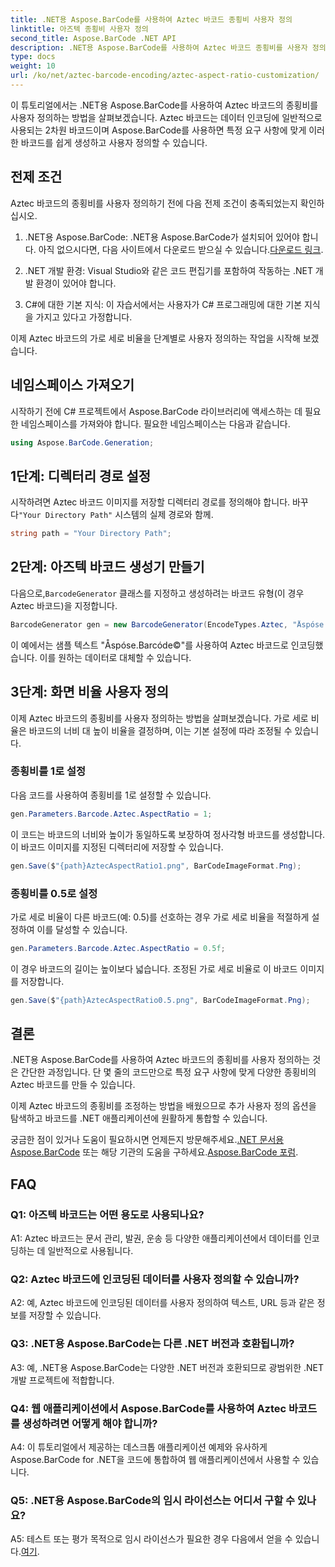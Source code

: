 ```yaml
---
title: .NET용 Aspose.BarCode를 사용하여 Aztec 바코드 종횡비 사용자 정의
linktitle: 아즈텍 종횡비 사용자 정의
second_title: Aspose.BarCode .NET API
description: .NET용 Aspose.BarCode를 사용하여 Aztec 바코드 종횡비를 사용자 정의하는 방법을 알아보세요. .NET 애플리케이션을 위한 고유하고 유연한 바코드를 만드십시오.
type: docs
weight: 10
url: /ko/net/aztec-barcode-encoding/aztec-aspect-ratio-customization/
---
```

이 튜토리얼에서는 .NET용 Aspose.BarCode를 사용하여 Aztec 바코드의 종횡비를 사용자 정의하는 방법을 살펴보겠습니다. Aztec 바코드는 데이터 인코딩에 일반적으로 사용되는 2차원 바코드이며 Aspose.BarCode를 사용하면 특정 요구 사항에 맞게 이러한 바코드를 쉽게 생성하고 사용자 정의할 수 있습니다.

## 전제 조건

Aztec 바코드의 종횡비를 사용자 정의하기 전에 다음 전제 조건이 충족되었는지 확인하십시오.

1.  .NET용 Aspose.BarCode: .NET용 Aspose.BarCode가 설치되어 있어야 합니다. 아직 없으시다면, 다음 사이트에서 다운로드 받으실 수 있습니다.[다운로드 링크](https://releases.aspose.com/barcode/net/).

2. .NET 개발 환경: Visual Studio와 같은 코드 편집기를 포함하여 작동하는 .NET 개발 환경이 있어야 합니다.

3. C#에 대한 기본 지식: 이 자습서에서는 사용자가 C# 프로그래밍에 대한 기본 지식을 가지고 있다고 가정합니다.

이제 Aztec 바코드의 가로 세로 비율을 단계별로 사용자 정의하는 작업을 시작해 보겠습니다.

## 네임스페이스 가져오기

시작하기 전에 C# 프로젝트에서 Aspose.BarCode 라이브러리에 액세스하는 데 필요한 네임스페이스를 가져와야 합니다. 필요한 네임스페이스는 다음과 같습니다.

```csharp
using Aspose.BarCode.Generation;
```

## 1단계: 디렉터리 경로 설정

 시작하려면 Aztec 바코드 이미지를 저장할 디렉터리 경로를 정의해야 합니다. 바꾸다`"Your Directory Path"` 시스템의 실제 경로와 함께.

```csharp
string path = "Your Directory Path";
```

## 2단계: 아즈텍 바코드 생성기 만들기

 다음으로,`BarcodeGenerator` 클래스를 지정하고 생성하려는 바코드 유형(이 경우 Aztec 바코드)을 지정합니다.

```csharp
BarcodeGenerator gen = new BarcodeGenerator(EncodeTypes.Aztec, "Åspóse.Barcóde©");
```

이 예에서는 샘플 텍스트 "Åspóse.Barcóde©"를 사용하여 Aztec 바코드로 인코딩했습니다. 이를 원하는 데이터로 대체할 수 있습니다.

## 3단계: 화면 비율 사용자 정의

이제 Aztec 바코드의 종횡비를 사용자 정의하는 방법을 살펴보겠습니다. 가로 세로 비율은 바코드의 너비 대 높이 비율을 결정하며, 이는 기본 설정에 따라 조정될 수 있습니다.

### 종횡비를 1로 설정

다음 코드를 사용하여 종횡비를 1로 설정할 수 있습니다.

```csharp
gen.Parameters.Barcode.Aztec.AspectRatio = 1;
```

이 코드는 바코드의 너비와 높이가 동일하도록 보장하여 정사각형 바코드를 생성합니다. 이 바코드 이미지를 지정된 디렉터리에 저장할 수 있습니다.

```csharp
gen.Save($"{path}AztecAspectRatio1.png", BarCodeImageFormat.Png);
```

### 종횡비를 0.5로 설정

가로 세로 비율이 다른 바코드(예: 0.5)를 선호하는 경우 가로 세로 비율을 적절하게 설정하여 이를 달성할 수 있습니다.

```csharp
gen.Parameters.Barcode.Aztec.AspectRatio = 0.5f;
```

이 경우 바코드의 길이는 높이보다 넓습니다. 조정된 가로 세로 비율로 이 바코드 이미지를 저장합니다.

```csharp
gen.Save($"{path}AztecAspectRatio0.5.png", BarCodeImageFormat.Png);
```

## 결론

.NET용 Aspose.BarCode를 사용하여 Aztec 바코드의 종횡비를 사용자 정의하는 것은 간단한 과정입니다. 단 몇 줄의 코드만으로 특정 요구 사항에 맞게 다양한 종횡비의 Aztec 바코드를 만들 수 있습니다.

이제 Aztec 바코드의 종횡비를 조정하는 방법을 배웠으므로 추가 사용자 정의 옵션을 탐색하고 바코드를 .NET 애플리케이션에 원활하게 통합할 수 있습니다.

 궁금한 점이 있거나 도움이 필요하시면 언제든지 방문해주세요.[.NET 문서용 Aspose.BarCode](https://reference.aspose.com/barcode/net/) 또는 해당 기관의 도움을 구하세요.[Aspose.BarCode 포럼](https://forum.aspose.com/c/barcode/13).

## FAQ

### Q1: 아즈텍 바코드는 어떤 용도로 사용되나요?

A1: Aztec 바코드는 문서 관리, 발권, 운송 등 다양한 애플리케이션에서 데이터를 인코딩하는 데 일반적으로 사용됩니다.

### Q2: Aztec 바코드에 인코딩된 데이터를 사용자 정의할 수 있습니까?

A2: 예, Aztec 바코드에 인코딩된 데이터를 사용자 정의하여 텍스트, URL 등과 같은 정보를 저장할 수 있습니다.

### Q3: .NET용 Aspose.BarCode는 다른 .NET 버전과 호환됩니까?

A3: 예, .NET용 Aspose.BarCode는 다양한 .NET 버전과 호환되므로 광범위한 .NET 개발 프로젝트에 적합합니다.

### Q4: 웹 애플리케이션에서 Aspose.BarCode를 사용하여 Aztec 바코드를 생성하려면 어떻게 해야 합니까?

A4: 이 튜토리얼에서 제공하는 데스크톱 애플리케이션 예제와 유사하게 Aspose.BarCode for .NET을 코드에 통합하여 웹 애플리케이션에서 사용할 수 있습니다.

### Q5: .NET용 Aspose.BarCode의 임시 라이선스는 어디서 구할 수 있나요?

A5: 테스트 또는 평가 목적으로 임시 라이선스가 필요한 경우 다음에서 얻을 수 있습니다.[여기](https://purchase.aspose.com/temporary-license/).
